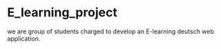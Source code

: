 # E_learning_project
we are group of students charged to develop an E-learning deutsch web application.
